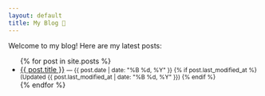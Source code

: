 ```yaml
---
layout: default
title: My Blog 📝
---
```


Welcome to my blog! Here are my latest posts:

<ul>
  {% for post in site.posts %}
    <li>
      <a href="{{ post.url }}">{{ post.title }}</a>
      <small>
        — {{ post.date | date: "%B %d, %Y" }}
        {% if post.last_modified_at %}
            (Updated {{ post.last_modified_at | date: "%B %d, %Y" }})
        {% endif %}
      </small>
    </li>
  {% endfor %}
</ul>

